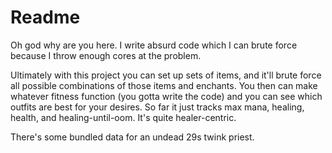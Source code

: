 # Readme

Oh god why are you here. I write absurd code which I can brute force because I
throw enough cores at the problem.

Ultimately with this project you can set up sets of items, and it'll brute
force all possible combinations of those items and enchants. You then can make
whatever fitness function (you gotta write the code) and you can see which
outfits are best for your desires. So far it just tracks max mana, healing,
health, and healing-until-oom. It's quite healer-centric.

There's some bundled data for an undead 29s twink priest.

